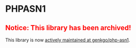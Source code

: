 PHPASN1
=======

<h2><span style="color:red">Notice: This library has been archived!</span></h2>

This library is now [actively maintained at genkgo/php-asn1](https://github.com/genkgo/php-asn1).
